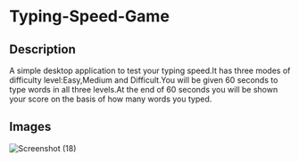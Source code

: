 ﻿# Typing-Speed-Game
 ## Description
A simple desktop application to test your typing speed.It has three modes of difficulty level:Easy,Medium and Difficult.You will be given 60 seconds to type words in all three levels.At the end of 60 seconds you will be shown your score on the basis of how many words you typed.

## Images 

![Screenshot (18)](https://user-images.githubusercontent.com/88131508/174487574-a173c4b7-ca36-4298-9605-9db239b7ebdd.png)

